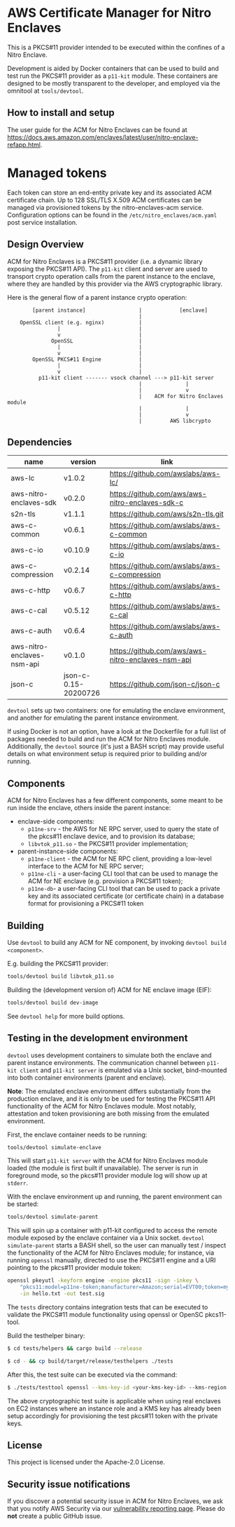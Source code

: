 # AWS Certificate Manager for Nitro Enclaves

This is a PKCS#11 provider intended to be executed within the confines of a
Nitro Enclave.

Development is aided by Docker containers that can be used to build and test
run the PKCS#11 provider as a `p11-kit` module. These containers are designed to
be mostly transparent to the developer, and employed via the omnitool at
`tools/devtool`.

## How to install and setup

The user guide for the ACM for Nitro Enclaves can be found at https://docs.aws.amazon.com/enclaves/latest/user/nitro-enclave-refapp.html.

# Managed tokens

Each token can store an end-entity private key and its associated ACM certificate chain. Up to 128 SSL/TLS X.509 ACM certificates can be managed via provisioned tokens by the nitro-enclaves-acm service.
Configuration options can be found in the `/etc/nitro_enclaves/acm.yaml` post service installation.

## Design Overview

ACM for Nitro Enclaves is a PKCS#11 provider (i.e. a dynamic library exposing the
PKCS#11 API). The `p11-kit` client and server are used to transport crypto
operation calls from the parent instance to the enclave, where they are handled
by this provider via the AWS cryptographic library.

Here is the general flow of a parent instance crypto operation:

```
        [parent instance]                 |            [enclave]
                                          |
    OpenSSL client (e.g. nginx)           |
                |                         |
                v                         |
              OpenSSL                     |
                |                         |
                v                         |
        OpenSSL PKCS#11 Engine            |
                |                         |
                v                         |
          p11-kit client ------- vsock channel ---> p11-kit server
                                          |              |
                                          |              v
                                          |    ACM for Nitro Enclaves module
                                          |              |
                                          |              v
                                          |	        AWS libcrypto
```

## Dependencies

| name                       | version              | link                                              |
|----------------------------|----------------------|---------------------------------------------------|
| aws-lc                     | v1.0.2               | https://github.com/awslabs/aws-lc/                |
| aws-nitro-enclaves-sdk     | v0.2.0               | https://github.com/aws/aws-nitro-enclaves-sdk-c   |
| s2n-tls                    | v1.1.1               | https://github.com/aws/s2n-tls.git                |
| aws-c-common               | v0.6.1               | https://github.com/awslabs/aws-c-common           |
| aws-c-io                   | v0.10.9              | https://github.com/awslabs/aws-c-io               |
| aws-c-compression          | v0.2.14              | https://github.com/awslabs/aws-c-compression      |
| aws-c-http                 | v0.6.7               | https://github.com/awslabs/aws-c-http             |
| aws-c-cal                  | v0.5.12              | https://github.com/awslabs/aws-c-cal              |
| aws-c-auth                 | v0.6.4               | https://github.com/awslabs/aws-c-auth             |
| aws-nitro-enclaves-nsm-api | v0.1.0               | https://github.com/aws/aws-nitro-enclaves-nsm-api |
| json-c                     | json-c-0.15-20200726 | https://github.com/json-c/json-c                  |

`devtool` sets up two containers: one for emulating the enclave environment,
and another for emulating the parent instance environment.

If using Docker is not an option, have a look at the Dockerfile for a full list
of packages needed to build and run the ACM for Nitro Enclaves module. Additionally,
the `devtool` source (it's just a BASH script) may provide useful details on what
environment setup is required prior to building and/or running.

## Components

ACM for Nitro Enclaves has a few different components, some meant to be run inside the enclave,
others inside the parent instance:
- enclave-side components:
  - `p11ne-srv` - the AWS for NE RPC server, used to query the state of the pkcs#11 enclave
                  device, and to provision its database;
  - `libvtok_p11.so` - the PKCS#11 provider implementation;
- parent-instance-side components:
  - `p11ne-client` - the ACM for NE RPC client, providing a low-level interface to
                     the ACM for NE RPC server;
  - `p11ne-cli` - a user-facing CLI tool that can be used to manage the
                  ACM for NE enclave (e.g. provision a PKCS#11 token);
  - `p11ne-db`- a user-facing CLI tool that can be used to pack a private key and
                its associated certificate (or certificate chain) in a database format
				for provisioning a PKCS#11 token

## Building

Use `devtool` to build any ACM for NE component, by invoking `devtool build <component>`.

E.g. building the PKCS#11 provider:

```bash
tools/devtool build libvtok_p11.so
```

Building the (development version of) ACM for NE enclave image (EIF):

```bash
tools/devtool build dev-image
```

See `devtool help` for more build options.

## Testing in the development environment

`devtool` uses development containers to simulate both the enclave and
parent instance environments. The communication channel between `p11-kit
client` and `p11-kit server` is emulated via a Unix socket, bind-mounted into
both container environments (parent and enclave).

**Note**: The emulated enclave environment differs substantially from the
production enclave, and it is only to be used for testing the PKCS#11 API
functionality of the ACM for Nitro Enclaves module. Most notably, attestation and token
provisioning are both missing from the emulated environment.

First, the enclave container needs to be running:

```bash
tools/devtool simulate-enclave
```

This will start `p11-kit server` with the ACM for Nitro Enclaves module loaded (the
module is first built if unavailable). The server is run in foreground mode, so
the pkcs#11 provider module log will show up at `stderr`.

With the enclave environment up and running, the parent environment can be
started:

```bash
tools/devtool simulate-parent
```

This will spin up a container with p11-kit configured to access the remote
module exposed by the enclave container via a Unix socket.
`devtool simulate-parent` starts a BASH shell, so the user can manually test /
inspect the functionality of the ACM for Nitro Enclaves module; for instance, via
running `openssl` manually, directed to use the PKCS#11 engine and a URI
pointing to the pkcs#11 provider module token:

```bash
openssl pkeyutl -keyform engine -engine pkcs11 -sign -inkey \
	"pkcs11:model=p11ne-token;manufacturer=Amazon;serial=EVT00;token=my-token-label;id=%52;type=private" \
	-in hello.txt -out test.sig
```

The `tests` directory contains integration tests that can be executed to
validate the PKCS#11 module functionality using openssl or OpenSC pkcs11-tool.

Build the testhelper binary:
```bash
$ cd tests/helpers && cargo build --release

$ cd - && cp build/target/release/testhelpers ./tests
```
After this, the test suite can be executed via the command:
```bash
$ ./tests/testtool openssl --kms-key-id <your-kms-key-id> --kms-region <your-kms-key-region>

```
The above cryptographic test suite is applicable when using real enclaves on EC2 instances
where an instance role and a KMS key has already been setup accordingly for provisioning the
test pkcs#11 token with the private keys.

## License

This project is licensed under the Apache-2.0 License.

## Security issue notifications

If you discover a potential security issue in ACM for Nitro Enclaves, we ask that you notify AWS
Security via our
[vulnerability reporting page](https://aws.amazon.com/security/vulnerability-reporting/).
Please do **not** create a public GitHub issue.

